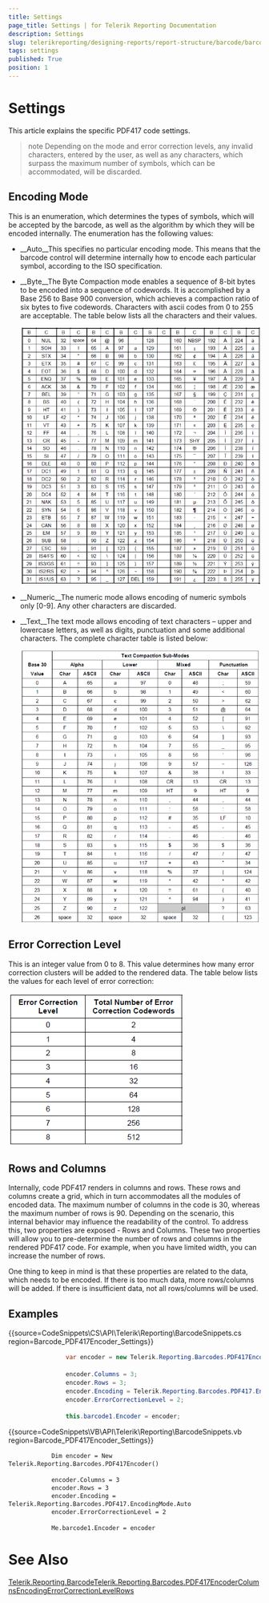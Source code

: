 ```yaml
---
title: Settings
page_title: Settings | for Telerik Reporting Documentation
description: Settings
slug: telerikreporting/designing-reports/report-structure/barcode/barcode-types/2d-barcodes/pdf417/settings
tags: settings
published: True
position: 1
---
```


# Settings



This article explains the specific PDF417 code settings.

>note Depending on the mode and error correction levels, any invalid characters, entered by the user, as well    		as any characters, which surpass the maximum number of symbols, which can be accommodated, will be discarded. 


## Encoding Mode

This is an enumeration, which determines the types of symbols, which will be accepted by the barcode, as well as     			the algorithm by which they will be encoded internally. The enumeration has the following values: 			

* __Auto__This specifies no particular encoding mode. This means that the barcode control will determine  					internally how to encode each particular symbol, according to the ISO specification. 				  

* __Byte__The Byte Compaction mode enables a sequence of 8-bit bytes to be encoded into a sequence of codewords.    				  	It is accomplished by a Base 256 to Base 900 conversion, which achieves a compaction ratio of six bytes to five codewords.    				  	Characters with ascii codes from 0 to 255 are acceptable. The table below lists all the characters and their values.   				    

  ![barcode-pdf 417-table 1-byte](images/Barcodes/barcode-pdf417-table1-byte.png)

* __Numeric__The numeric mode allows encoding of numeric symbols only [0-9]. Any other characters are discarded.    				  

* __Text__The text mode allows encoding of text characters – upper and lowercase letters, as well as digits,    				  	punctuation and some additional characters. The complete character table is listed below:   				    

  ![barcode-pdf 417-table 2-text](images/Barcodes/barcode-pdf417-table2-text.png)

## Error Correction Level

This is an integer value from 0 to 8. This value determines how many error correction clusters will be  			added to the rendered data. The table below lists the values for each level of error correction:  		    

  ![barcode-pdf 417-table 3-error-correction](images/Barcodes/barcode-pdf417-table3-error-correction.png)

## Rows and Columns

Internally, code PDF417 renders in columns and rows. These rows and columns create a grid, which in turn accommodates      	     all the modules of encoded data. The maximum number of columns in the code is 30, whereas the maximum number of rows is 90.     	     Depending on the scenario, this internal behavior may influence the readability of the control. To address this, two properties      	     are exposed - Rows and Columns. These two properties will allow you to pre-determine the number of rows and columns in      	     the rendered PDF417 code. For example, when you have limited width, you can increase the number of rows.     	   

One thing to keep in mind is that these properties are related to the data, which needs to be encoded.      	     If there is too much data, more rows/columns will be added. If there is insufficient data, not all rows/columns will be used.     	  

## Examples

{{source=CodeSnippets\CS\API\Telerik\Reporting\BarcodeSnippets.cs region=Barcode_PDF417Encoder_Settings}}
````C#
	            var encoder = new Telerik.Reporting.Barcodes.PDF417Encoder();
	
	            encoder.Columns = 3;
	            encoder.Rows = 3;
	            encoder.Encoding = Telerik.Reporting.Barcodes.PDF417.EncodingMode.Auto;
	            encoder.ErrorCorrectionLevel = 2;
	
	            this.barcode1.Encoder = encoder;
````



{{source=CodeSnippets\VB\API\Telerik\Reporting\BarcodeSnippets.vb region=Barcode_PDF417Encoder_Settings}}
````VB.NET
	        Dim encoder = New Telerik.Reporting.Barcodes.PDF417Encoder()
	
	        encoder.Columns = 3
	        encoder.Rows = 3
	        encoder.Encoding = Telerik.Reporting.Barcodes.PDF417.EncodingMode.Auto
	        encoder.ErrorCorrectionLevel = 2
	
	        Me.barcode1.Encoder = encoder
````



# See Also
[Telerik.Reporting.Barcode](/reporting/api/Telerik.Reporting.Barcode)[Telerik.Reporting.Barcodes.PDF417Encoder](/reporting/api/Telerik.Reporting.Barcodes.PDF417Encoder)[Columns](/reporting/api/Telerik.Reporting.Barcodes.PDF417Encoder#Telerik_Reporting_Barcodes_PDF417Encoder_Columns)[Encoding](/reporting/api/Telerik.Reporting.Barcodes.PDF417Encoder#Telerik_Reporting_Barcodes_PDF417Encoder_Encoding)[ErrorCorrectionLevel](/reporting/api/Telerik.Reporting.Barcodes.PDF417Encoder#Telerik_Reporting_Barcodes_PDF417Encoder_ErrorCorrectionLevel)[Rows](/reporting/api/Telerik.Reporting.Barcodes.PDF417Encoder#Telerik_Reporting_Barcodes_PDF417Encoder_Rows)
